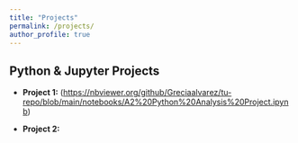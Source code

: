 ```yaml
---
title: "Projects"
permalink: /projects/
author_profile: true
---
```


## Python & Jupyter Projects

- **Project 1:**
(https://nbviewer.org/github/Greciaalvarez/tu-repo/blob/main/notebooks/A2%20Python%20Analysis%20Project.ipynb)
  
- **Project 2:** 
